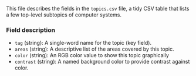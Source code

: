 This file describes the fields in the `topics.csv` file, a tidy CSV 
table that lists a few top-level subtopics of computer systems.

### Field description

  * `tag` (string): A single-word name for the topic (key field).
  * `areas` (string): A descriptive list of the areas covered by this topic.
  * `color` (string): An RGB color value to show this topic graphically
  * `contrast` (string): A named background color to provide contrast against color.
